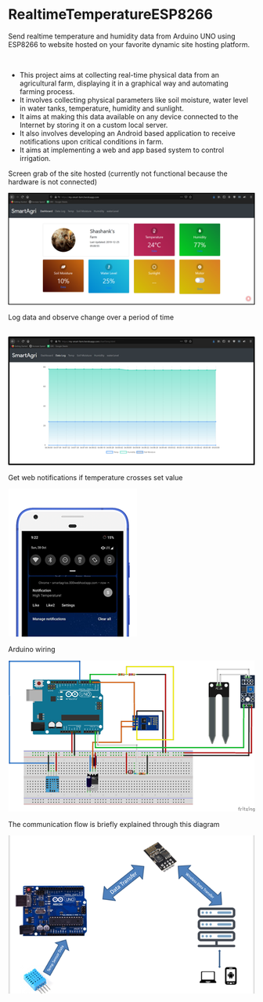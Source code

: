 # RealtimeTemperatureESP8266

Send realtime temperature and humidity data from Arduino UNO using ESP8266 to website hosted on your favorite dynamic site hosting platform.

    

- This project aims at collecting real-time physical data from an agricultural farm, displaying it in a graphical way and automating farming process.
- It involves collecting physical parameters like soil moisture, water level in water tanks, temperature, humidity and sunlight.
- It aims at making this data available on any device connected to the Internet by storing it on a custom local server.
- It also involves developing an Android based application to receive notifications upon critical conditions in farm.
- It aims at implementing a web and app based system to control irrigation.

Screen grab of the site hosted (currently not functional because the hardware is not connected)

![](Screenshots/2020-07-24-11-20-38-image.png)

Log data and observe change over a period of time

    ![](Screenshots/2020-07-24-11-20-17-image.png)

Get web notifications if temperature crosses set value

![](Screenshots/2020-07-24-11-25-08-image.png)



Arduino wiring

![](Screenshots/2020-07-24-11-11-52-image.png)

The communication flow is briefly explained through this diagram

![](Screenshots/2020-07-24-11-21-26-image.png)

